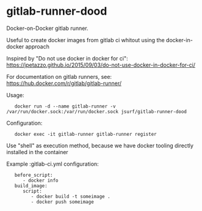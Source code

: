 # gitlab-runner-dood
Docker-on-Docker gitlab runner.

Useful to create docker images from gitlab ci whitout using the docker-in-docker approach

Inspired by "Do not use docker in docker for ci":
https://jpetazzo.github.io/2015/09/03/do-not-use-docker-in-docker-for-ci/

For documentation on gitlab runners, see:
https://hub.docker.com/r/gitlab/gitlab-runner/

Usage:
```
   docker run -d --name gitlab-runner -v /var/run/docker.sock:/var/run/docker.sock jsurf/gitlab-runner-dood
```

Configuration:
```
   docker exec -it gitlab-runner gitlab-runner register
```

Use "shell" as execution method, because we have docker tooling directly installed in the container

Example :gitlab-ci.yml configuration:
```
   before_script:
      - docker info
   build_image:
      script:
         - docker build -t someimage .
         - docker push someimage
```
